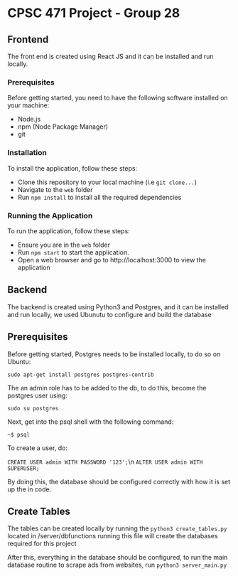 # CPSC 471 Project - Group 28

## Frontend

The front end is created using React JS and it can be installed and run locally.

### Prerequisites
Before getting started, you need to have the following software installed on your machine:
- Node.js
- npm (Node Package Manager)
- git

### Installation

To install the application, follow these steps:

- Clone this repository to your local machine (i.e ```git clone...```)
- Navigate to the ```web``` folder
- Run ```npm install``` to install all the required dependencies

### Running the Application

To run the application, follow these steps:

- Ensure you are in the ```web``` folder
- Run ```npm start``` to start the application.
- Open a web browser and go to http://localhost:3000 to view the application

## Backend

The backend is created using Python3 and Postgres, and it can be installed and run locally, we used Ubunutu to configure and build the database

## Prerequisites 
Before getting started, Postgres needs to be installed locally, to do so on Ubuntu: 

`sudo apt-get install postgres postgres-contrib`

The an admin role has to be added to the db, to do this, become the postgres user using:

`sudo su postgres` 

Next, get into the psql shell with the following command: 

`~$ psql`

To create a user, do: 

`CREATE USER admin WITH PASSWORD '123';`\n
`ALTER USER admin WITH SUPERUSER;` 

By doing this, the database should be configured correctly with how it is set up the in code. 

## Create Tables
The tables can be created locally by running the `python3 create_tables.py` located in /server/dbfunctions
running this file will create the databases required for this project

After this, everything in the database should be configured, to run the main database routine to scrape ads from websites, run `python3 server_main.py`

